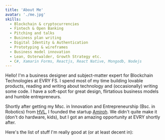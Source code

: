 ```yaml
---
title: 'About Me'
avatar: './me.jpg'
skills:
  - Blockchain & cryptocurrencies
  - Fintech & Open Banking
  - Pitching and talks
  - Business plan writing
  - Digital Identity & Authentication
  - Prototyping & wireframes
  - Business model innovation
  - Lean, Osterwalder, Growth Strategy etc.
  - C#, Xamarin Forms, Reactjs, React Native, Mongodb, Nodejs
---
```


Hello! I'm a business designer and subject-matter expert for Blockchain Technologies at EVRY FS. I spend most of my time building lovable products, reading and writing about technology and (occasionally) writing some code. I have a soft-spot for great design, flirtatious business models and humble entrepreneurs.

Shortly after getting my Msc. in Innovation and Entrepreneurship (Bsc. in Robotics) from [HVL](https://www.hvl.no/en/), I founded the startup [Amiroh](https://www.indiegogo.com/projects/amiroh-smart-mirror#/). We didn't quite make it (don't do hardware, kids), but I got an amazing opportunity at EVRY shortly after.

Here's the list of stuff I'm really good at (or at least decent in):
